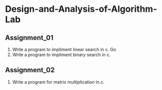 # Design-and-Analysis-of-Algorithm-Lab

## Assignment_01
1. Write a program to impliment linear search in c.<a id="https://github.com/souvikmondal01/Design-and-Analysis-of-Algorithm-Lab/blob/main/Assignment_01/binarySearch.c"> Go</a>
2. Write a program to impliment binary search in c.

## Assignment_02
1. Write a program for matrix multiplication in c.
